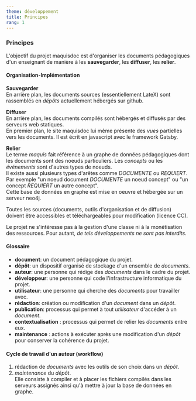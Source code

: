 ```yaml
---
theme: développement
title: Principes
rang: 1
---
```

### Principes
L'objectif du projet maquisdoc est d'organiser les documents pédagogiques d'un enseignant de manière à les **sauvegarder**, les **diffuser**, les **relier**. 

#### Organisation-Implémentation

**Sauvegarder**  
En arrière plan, les documents sources (essentiellement LateX) sont rassemblés en *dépôts* actuellement hébergés sur github.

**Diffuser**  
En arrière plan, les documents compilés sont hébergés et diffusés par des serveurs web statiques.  
En premier plan, le site maquisdoc lui même présente des *vues* partielles vers les documents. Il est écrit en javascript avec le framework Gatsby. 

**Relier**  
Le terme *maquis* fait référence à un graphe de données pédagogiques dont les documents sont des noeuds particuliers. Les *concepts* ou les *événements* sont d'autres types de noeuds.  
Il existe aussi plusieurs types d'arêtes comme *DOCUMENTE* ou *REQUIERT*. Par exemple "un noeud document *DOCUMENTE* un noeud concept" ou "un concept *REQUIERT* un autre concept".  
Cette base de données en graphe est mise en oeuvre et hébergée sur un serveur neo4j.


Toutes les sources (documents, outils d'organisation et de diffusion) doivent être accessibles et téléchargeables pour modification (licence CC).

Le projet ne s'intéresse pas à la gestion d'une classe ni à la monétisation des ressources. Pour autant, <em> de tels développements ne sont pas interdits. </em> 

#### Glossaire
* **document**: un document pédagogique du projet.
* **dépôt**: un dispositif organisé de stockage d'un ensemble de *documents*.
* **auteur**: une personne qui rédige des *documents* dans le cadre du projet.
* **développeur**: une personne qui code l'infrastructure informatique du projet.
* **utilisateur**: une personne qui cherche des *documents* pour travailler avec.
* **rédaction**: création ou modification d'un *document* dans un *dépôt*.
* **publication**: processus qui permet à tout *utilisateur* d'accéder à un *document*.
* **contextualisation** : processus qui permet de relier les *documents* entre eux.
* **maintenance** : actions à exécuter après une modification d'un *dépôt* pour conserver la cohérence du projet.

#### Cycle de travail d'un auteur (workflow) 
1. rédaction de *documents* avec les outils de son choix dans un *dépôt*.
2. *maintenance* du *dépôt*.  
Elle consiste à compiler et à placer les fichiers compilés dans les serveurs assignés ainsi qu'à mettre à jour la base de données en graphe.
